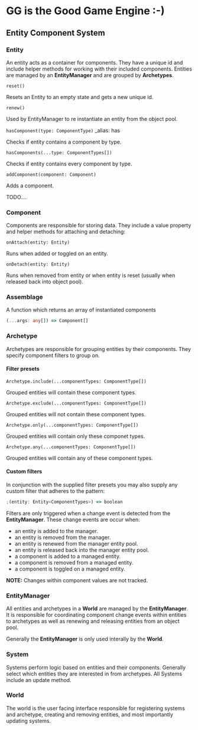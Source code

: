 # GG is the Good Game Engine :-)

## Entity Component System

### Entity

An entity acts as a container for components. They have a unique id and include helper methods for working with their included components. Entities are managed by an **EntityManager** and are grouped by **Archetypes**.

`reset()`

Resets an Entity to an empty state and gets a new unique id.

`renew()`

Used by EntityManager to re instantiate an entity from the object pool.

`hasComponent(type: ComponentType)` \_alias: has

Checks if entity contains a component by type.

`hasComponents(...type: ComponentTypes[])`

Checks if entity contains every component by type.

`addComponent(component: Component)`

Adds a component.

TODO....

### Component

Components are responsible for storing data. They include a value property and helper methods for attaching and detaching:

`onAttach(entity: Entity)`

Runs when added or toggled on an entity.

`onDetach(entity: Entity)`

Runs when removed from entity or when entity is reset (usually when released back into object pool).

### Assemblage

A function which returns an array of instantiated components

```typescript
(...args: any[]) => Component[]
```

### Archetype

Archetypes are responsible for grouping entities by their components.
They specify component filters to group on.

#### Filter presets

`Archetype.include(...componentTypes: ComponentType[])`

Grouped entities will contain these component types.

`Archetype.exclude(...componentTypes: ComponentType[])`

Grouped entities will not contain these component types.

`Archetype.only(...componentTypes: ComponentType[])`

Grouped entities will contain only these componet types.

`Archetype.any(...componentTypes: ComponentType[])`

Grouped entities will contain any of these component types.

#### Custom filters

In conjunction with the supplied filter presets you may also supply any custom filter
that adheres to the pattern:

```typescript
;(entity: Entity<ComponentTypes>) => boolean
```

Filters are only triggered when a change event is detected from the **EntityManager**.
These change events are occur when:

- an entity is added to the manager.
- an entity is removed from the manager.
- an entity is renewed from the manager entity pool.
- an entity is released back into the manager entity pool.
- a component is added to a managed entity.
- a component is removed from a managed entity.
- a component is toggled on a managed entity.

**NOTE:** Changes within component values are not tracked.

### EntityManager

All entities and archetypes in a **World** are managed by the **EntityManager**.
It is responsible for coordinating component change events within entities
to archetypes as well as renewing and releasing entities from an object pool.

Generally the **EntityManager** is only used interally by the **World**.

### System

Systems perform logic based on entities and their components.
Generally select which entities they are interested in from archetypes.
All Systems include an update method.

### World

The world is the user facing interface responsible for registering systems and archetype, creating and removing entities, and most importantly updating systems.
